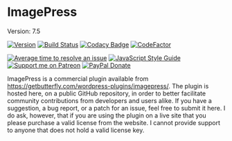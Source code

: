 # ImagePress

Version: 7.5

[![Version](https://cdn.rawgit.com/getbutterfly/imagepress/master/imagepress-version.svg)](https://getbutterfly.com/wordpress-plugins/imagepress/)
[![Build Status](https://getbutterfly.com/web/imagepress-build.svg)](https://getbutterfly.com/wordpress-plugins/imagepress)
[![Codacy Badge](https://api.codacy.com/project/badge/Grade/22b07233e3ec434ab3be3216364c8e90)](https://www.codacy.com/app/getButterfly/imagepress?utm_source=github.com&amp;utm_medium=referral&amp;utm_content=getButterfly/imagepress&amp;utm_campaign=Badge_Grade)
[![CodeFactor](https://www.codefactor.io/repository/github/getbutterfly/imagepress/badge/master)](https://www.codefactor.io/repository/github/getbutterfly/imagepress/overview/master)

[![Average time to resolve an issue](http://isitmaintained.com/badge/resolution/getbutterfly/imagepress.svg)](http://isitmaintained.com/project/getbutterfly/imagepress "Average time to resolve an issue")
[![JavaScript Style Guide](https://img.shields.io/badge/code_style-standard-brightgreen.svg)](https://standardjs.com)
[![Support me on Patreon](http://ionicabizau.github.io/badges/patreon.svg)](https://www.patreon.com/getbutterfly)
[![PayPal Donate](http://ionicabizau.github.io/badges/paypal.svg)](https://www.paypal.me/getbutterfly/5eur)

ImagePress is a commercial plugin available from https://getbutterfly.com/wordpress-plugins/imagepress/. The plugin is hosted here, on a public GitHub repository, in order to better facilitate community contributions from developers and users alike. If you have a suggestion, a bug report, or a patch for an issue, feel free to submit it here. I do ask, however, that if you are using the plugin on a live site that you please purchase a valid license from the website. I cannot provide support to anyone that does not hold a valid license key.
